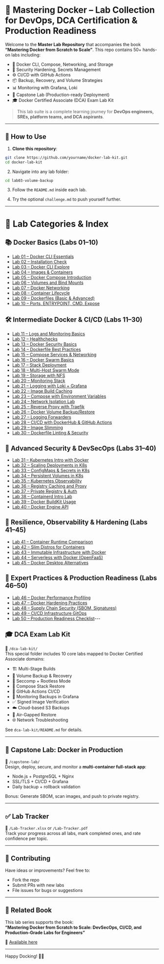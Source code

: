 
# 🐳 Mastering Docker – Lab Collection for DevOps, DCA Certification & Production Readiness

Welcome to the **Master Lab Repository** that accompanies the book **“Mastering Docker from Scratch to Scale”**. This repo contains 50+ hands-on labs including:

- 🧪 Docker CLI, Compose, Networking, and Storage
- 🔐 Security Hardening, Secrets Management
- ⚙️ CI/CD with GitHub Actions
- 📦 Backup, Recovery, and Volume Strategies
- 📊 Monitoring with Grafana, Loki
- 🧾 Capstone Lab (Production-ready Deployment)
- 🎓 Docker Certified Associate (DCA) Exam Lab Kit

> This lab suite is a complete learning journey for **DevOps engineers, SREs, platform teams, and DCA aspirants**.

---

## 📘 How to Use

1. **Clone this repository**:
```bash
git clone https://github.com/yourname/docker-lab-kit.git
cd docker-lab-kit
```

2. Navigate into any lab folder:
```bash
cd lab03-volume-backup
```

3. Follow the `README.md` inside each lab.

4. Try the optional `challenge.md` to push yourself further.

---
# 🧪 Lab Categories & Index


## 📚 Docker Basics (Labs 01–10)
- [Lab 01 – Docker CLI Essentials](./labs/01_docker-introduction/README.md)
- [Lab 02 – Installation Check](./labs/02_installation-check/README.md)
- [Lab 03 – Docker CLI Explore](./labs/03_docker-cli-explore/README.md)
- [Lab 04 – Images & Containers](./labs/04_images-containers/README.md)
- [Lab 05 – Docker Compose Introduction](./labs/05_docker-compose-intro/README.md)
- [Lab 06 – Volumes and Bind Mounts](./labs/06_volumes-bindmounts/README.md)
- [Lab 07 – Docker Networking](./labs/07_docker-networking/README.md)
- [Lab 08 – Container Lifecycle](./labs/08_container-lifecycle/README.md)
- [Lab 09 – Dockerfiles (Basic & Advanced)](./labs/09_dockerfiles-advanced/README.md)
- [Lab 10 – Ports, ENTRYPOINT, CMD, Expose](./labs/10_ports-expose-entrypoint/README.md)

## 🛠️ Intermediate Docker & CI/CD (Labs 11–30)
- [Lab 11 – Logs and Monitoring Basics](./labs/11_docker-logs-monitoring/README.md)
- [Lab 12 – Healthchecks](./labs/12_docker-healthchecks/README.md)
- [Lab 13 – Docker Security Basics](./labs/13_docker-security-basics/README.md)
- [Lab 14 – Dockerfile Best Practices](./labs/14_dockerfile-bestpractices/README.md)
- [Lab 15 – Compose Services & Networking](./labs/15_docker-compose-services/README.md)
- [Lab 16 – Docker Swarm Basics](./labs/16_docker-swarm-basics/README.md)
- [Lab 17 – Stack Deployment](./labs/17_stack-deploy/README.md)
- [Lab 18 – Multi-Host Swarm Mode](./labs/18_multi-host-swarm/README.md)
- [Lab 19 – Storage with NFS](./labs/19_storage-nfs-lab/README.md)
- [Lab 20 – Monitoring Stack](./labs/20_monitoring-stack/README.md)
- [Lab 21 – Logging with Loki + Grafana](./labs/21_logging-loki-grafana/README.md)
- [Lab 22 – Image Build Caching](./labs/22_build-cache-layers/README.md)
- [Lab 23 – Compose with Environment Variables](./labs/23_advanced-compose-env/README.md)
- [Lab 24 – Network Isolation Lab](./labs/24_network-isolation-lab/README.md)
- [Lab 25 – Reverse Proxy with Traefik](./labs/25_traefik-reverse-proxy/README.md)
- [Lab 26 – Docker Volume Backup/Restore](./labs/26_docker-backup-restore/README.md)
- [Lab 27 – Logging Forwarders](./labs/27_docker-logging-forwarders/README.md)
- [Lab 28 – CI/CD with DockerHub & GitHub Actions](./labs/28_ci-cd-dockerhub-ghactions/README.md)
- [Lab 29 – Image Slimming](./labs/29_image-slimming-size/README.md)
- [Lab 30 – Dockerfile Linting & Security](./labs/30_dockerfile-linter-security/README.md)

## 🔐 Advanced Security & DevSecOps (Labs 31–40)
- [Lab 31 – Kubernetes Intro with Docker](./labs/31_kubernetes-intro-lab/README.md)
- [Lab 32 – Scaling Deployments in K8s](./labs/32_k8s-deployment-scale/README.md)
- [Lab 33 – ConfigMaps & Secrets in K8s](./labs/33_k8s-configmap-secret/README.md)
- [Lab 34 – Persistent Volumes in K8s](./labs/34_k8s-volumes-pv/README.md)
- [Lab 35 – Kubernetes Observability](./labs/35_k8s-observability/README.md)
- [Lab 36 – Registry Caching and Proxy](./labs/36_registry-cache-proxy/README.md)
- [Lab 37 – Private Registry & Auth](./labs/37_private-registry-auth/README.md)
- [Lab 38 – Containerd Intro Lab](./labs/38_containerd-intro-lab/README.md)
- [Lab 39 – Docker BuildKit Usage](./labs/39_buildkit-lab/README.md)
- [Lab 40 – Docker Engine API](./labs/40_docker-engine-api/README.md)

## 🧪 Resilience, Observability & Hardening (Labs 41–45)
- [Lab 41 – Container Runtime Comparison](./labs/41_container-runtime-comparison/README.md)
- [Lab 42 – Slim Distros for Containers](./labs/42_slim-distro-lab/README.md)
- [Lab 43 – Immutable Infrastructure with Docker](./labs/43_immutable-infra-docker/README.md)
- [Lab 44 – Serverless with Docker (OpenFaaS)](./labs/44_serverless-docker-openfaas/README.md)
- [Lab 45 – Docker Desktop Alternatives](./labs/45_docker-desktop-alternatives/README.md)

## 🧰 Expert Practices & Production Readiness (Labs 46–50)
- [Lab 46 – Docker Performance Profiling](./labs/46_docker-performance-profiling/README.md)
- [Lab 47 – Docker Hardening Practices](./labs/47_docker-hardening-practices/README.md)
- [Lab 48 – Supply Chain Security (SBOM, Signatures)](./labs/48_supply-chain-security/README.md)
- [Lab 49 – CI/CD Infrastructure GitOps](./labs/49_cicd-infra-gitops-lab/README.md)
- [Lab 50 – Production Readiness Checklist](./labs/50_docker-production-checklist/README.md)---

## 🎓 DCA Exam Lab Kit

📂 `/dca-lab-kit/`  
This special folder includes 10 core labs mapped to Docker Certified Associate domains:

- 🏗️ Multi-Stage Builds
- 🔁 Volume Backup & Recovery
- 🔐 Seccomp + Rootless Mode
- 🔄 Compose Stack Restore
- 🧾 GitHub Actions CI/CD
- 🔎 Monitoring Backups in Grafana
- ✅ Signed Image Verification
- ☁️ Cloud-based S3 Backups
- 🧊 Air-Gapped Restore
- 🌐 Network Troubleshooting

See `dca-lab-kit/README.md` for details.

---

## 🧠 Capstone Lab: Docker in Production

📁 `/capstone-lab/`  
Design, deploy, secure, and monitor a **multi-container full-stack app**:
- Node.js + PostgreSQL + Nginx
- SSL/TLS + CI/CD + Grafana
- Daily backup + rollback validation

Bonus: Generate SBOM, scan images, and push to private registry.

---

## ✅ Lab Tracker

📁 `/Lab-Tracker.xlsx` or `/Lab-Tracker.pdf`  
Track your progress across all labs, mark completed ones, and rate confidence per topic.

---

## 🧩 Contributing

Have ideas or improvements? Feel free to:
- Fork the repo
- Submit PRs with new labs
- File issues for bugs or suggestions

---

## 📖 Related Book

This lab series supports the book:  
**“Mastering Docker from Scratch to Scale: DevSecOps, CI/CD, and Production-Grade Labs for Engineers”**

📗 [Available here](https://github.com/yourname/docker-book)

---

Happy Docking! 🐳🔥
